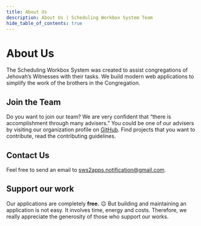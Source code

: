 ```yaml
---
title: About Us
description: About Us | Scheduling Workbox System Team
hide_table_of_contents: true
---
```


# About Us

The Scheduling Workbox System was created to assist congregations of Jehovah’s Witnesses with their tasks. We build modern web applications to simplify the work of the brothers in the Congregation.

## Join the Team

Do you want to join our team? We are very confident that “there is accomplishment through many advisers.” You could be one of our advisers by visiting our organization profile on [GitHub](https://github.com/sws2apps). Find projects that you want to contribute, read the contributing guidelines.

## Contact Us

Feel free to send an email to sws2apps.notification@gmail.com.

## Support our work

Our applications are completely **free.** 😉 But building and maintaining an application is not easy. It involves time, energy and costs. Therefore, we really appreciate the generosity of those who support our works.

<script type="text/javascript" src="https://cdnjs.buymeacoffee.com/1.0.0/button.prod.min.js" data-name="bmc-button" data-slug="sws2apps" data-color="#BD5FFF" data-emoji=""  data-font="Comic" data-text="Donate" data-outline-color="#000000" data-font-color="#ffffff" data-coffee-color="#FFDD00" ></script>